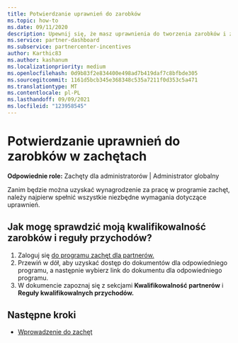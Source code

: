 ```yaml
---
title: Potwierdzanie uprawnień do zarobków
ms.topic: how-to
ms.date: 09/11/2020
description: Upewnij się, że masz uprawnienia do tworzenia zarobków i zarobków w programie zachęt. Sprawdź uprawnienia do zarobków i reguły przychodów w Partner Center.
ms.service: partner-dashboard
ms.subservice: partnercenter-incentives
author: Karthic83
ms.author: kashanum
ms.localizationpriority: medium
ms.openlocfilehash: 0d9b83f2e834400e498ad7b419daf7c8bfbde305
ms.sourcegitcommit: 1161d5bcb345e368348c535a7211f0d353c5a471
ms.translationtype: MT
ms.contentlocale: pl-PL
ms.lasthandoff: 09/09/2021
ms.locfileid: "123958545"
---
```

# <a name="confirm-your-incentives-earnings-eligibility"></a>Potwierdzanie uprawnień do zarobków w zachętach

**Odpowiednie role:** Zachęty dla administratorów | Administrator globalny

Zanim będzie można uzyskać wynagrodzenie za pracę w programie zachęt, należy najpierw spełnić wszystkie niezbędne wymagania dotyczące uprawnień.

## <a name="how-do-i-check-my-earning-eligibility-and-revenue-rules"></a>Jak mogę sprawdzić moją kwalifikowalność zarobków i reguły przychodów?

1. Zaloguj się [do programu zachęt dla partnerów.](https://partner.microsoft.com/membership/partner-incentives)
2. Przewiń w dół, aby uzyskać dostęp do dokumentów dla odpowiedniego programu, a następnie wybierz link do dokumentu dla odpowiedniego programu.
3. W dokumencie zapoznaj się z sekcjami **Kwalifikowalność partnerów** i **Reguły kwalifikowalnych przychodów.**

## <a name="next-steps"></a>Następne kroki

- [Wprowadzenie do zachęt](incentives-get-started-intro.md)
